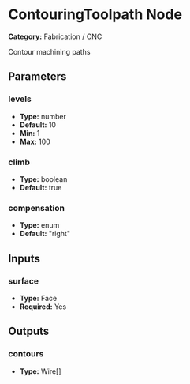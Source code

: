 
# ContouringToolpath Node

**Category:** Fabrication / CNC

Contour machining paths

## Parameters


### levels
- **Type:** number
- **Default:** 10
- **Min:** 1
- **Max:** 100



### climb
- **Type:** boolean
- **Default:** true





### compensation
- **Type:** enum
- **Default:** "right"





## Inputs


### surface
- **Type:** Face
- **Required:** Yes



## Outputs


### contours
- **Type:** Wire[]




